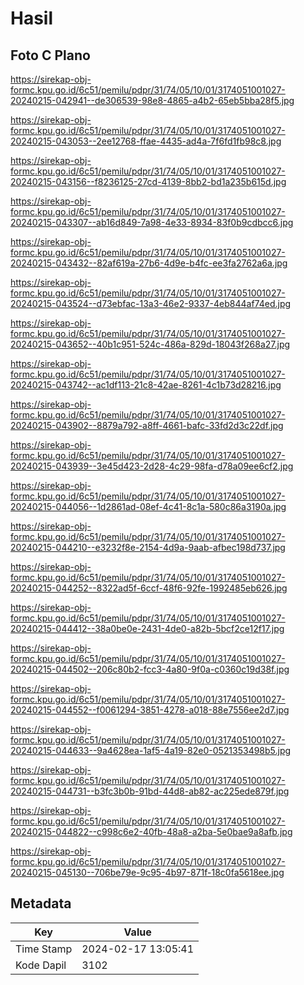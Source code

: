 # Hasil

## Foto C Plano

https://sirekap-obj-formc.kpu.go.id/6c51/pemilu/pdpr/31/74/05/10/01/3174051001027-20240215-042941--de306539-98e8-4865-a4b2-65eb5bba28f5.jpg

https://sirekap-obj-formc.kpu.go.id/6c51/pemilu/pdpr/31/74/05/10/01/3174051001027-20240215-043053--2ee12768-ffae-4435-ad4a-7f6fd1fb98c8.jpg

https://sirekap-obj-formc.kpu.go.id/6c51/pemilu/pdpr/31/74/05/10/01/3174051001027-20240215-043156--f8236125-27cd-4139-8bb2-bd1a235b615d.jpg

https://sirekap-obj-formc.kpu.go.id/6c51/pemilu/pdpr/31/74/05/10/01/3174051001027-20240215-043307--ab16d849-7a98-4e33-8934-83f0b9cdbcc6.jpg

https://sirekap-obj-formc.kpu.go.id/6c51/pemilu/pdpr/31/74/05/10/01/3174051001027-20240215-043432--82af619a-27b6-4d9e-b4fc-ee3fa2762a6a.jpg

https://sirekap-obj-formc.kpu.go.id/6c51/pemilu/pdpr/31/74/05/10/01/3174051001027-20240215-043524--d73ebfac-13a3-46e2-9337-4eb844af74ed.jpg

https://sirekap-obj-formc.kpu.go.id/6c51/pemilu/pdpr/31/74/05/10/01/3174051001027-20240215-043652--40b1c951-524c-486a-829d-18043f268a27.jpg

https://sirekap-obj-formc.kpu.go.id/6c51/pemilu/pdpr/31/74/05/10/01/3174051001027-20240215-043742--ac1df113-21c8-42ae-8261-4c1b73d28216.jpg

https://sirekap-obj-formc.kpu.go.id/6c51/pemilu/pdpr/31/74/05/10/01/3174051001027-20240215-043902--8879a792-a8ff-4661-bafc-33fd2d3c22df.jpg

https://sirekap-obj-formc.kpu.go.id/6c51/pemilu/pdpr/31/74/05/10/01/3174051001027-20240215-043939--3e45d423-2d28-4c29-98fa-d78a09ee6cf2.jpg

https://sirekap-obj-formc.kpu.go.id/6c51/pemilu/pdpr/31/74/05/10/01/3174051001027-20240215-044056--1d2861ad-08ef-4c41-8c1a-580c86a3190a.jpg

https://sirekap-obj-formc.kpu.go.id/6c51/pemilu/pdpr/31/74/05/10/01/3174051001027-20240215-044210--e3232f8e-2154-4d9a-9aab-afbec198d737.jpg

https://sirekap-obj-formc.kpu.go.id/6c51/pemilu/pdpr/31/74/05/10/01/3174051001027-20240215-044252--8322ad5f-6ccf-48f6-92fe-1992485eb626.jpg

https://sirekap-obj-formc.kpu.go.id/6c51/pemilu/pdpr/31/74/05/10/01/3174051001027-20240215-044412--38a0be0e-2431-4de0-a82b-5bcf2ce12f17.jpg

https://sirekap-obj-formc.kpu.go.id/6c51/pemilu/pdpr/31/74/05/10/01/3174051001027-20240215-044502--206c80b2-fcc3-4a80-9f0a-c0360c19d38f.jpg

https://sirekap-obj-formc.kpu.go.id/6c51/pemilu/pdpr/31/74/05/10/01/3174051001027-20240215-044552--f0061294-3851-4278-a018-88e7556ee2d7.jpg

https://sirekap-obj-formc.kpu.go.id/6c51/pemilu/pdpr/31/74/05/10/01/3174051001027-20240215-044633--9a4628ea-1af5-4a19-82e0-0521353498b5.jpg

https://sirekap-obj-formc.kpu.go.id/6c51/pemilu/pdpr/31/74/05/10/01/3174051001027-20240215-044731--b3fc3b0b-91bd-44d8-ab82-ac225ede879f.jpg

https://sirekap-obj-formc.kpu.go.id/6c51/pemilu/pdpr/31/74/05/10/01/3174051001027-20240215-044822--c998c6e2-40fb-48a8-a2ba-5e0bae9a8afb.jpg

https://sirekap-obj-formc.kpu.go.id/6c51/pemilu/pdpr/31/74/05/10/01/3174051001027-20240215-045130--706be79e-9c95-4b97-871f-18c0fa5618ee.jpg


## Metadata

| Key        | Value               |
| ---------- | ------------------- |
| Time Stamp | 2024-02-17 13:05:41 |
| Kode Dapil | 3102                |



